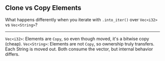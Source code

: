 ## Clone vs Copy Elements

What happens differently when you iterate with `.into_iter()` over `Vec<i32>` vs `Vec<String>`?

---

`Vec<i32>`: Elements are `Copy`, so even though moved, it's a bitwise copy (cheap).
`Vec<String>`: Elements are not `Copy`, so ownership truly transfers. Each String is moved out. Both consume the vector, but internal behavior differs.

